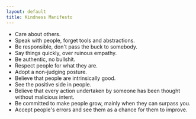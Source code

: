 ```yaml
---
layout: default
title: Kindness Manifesto
---
```


- Care about others.
- Speak with people, forget tools and abstractions.
- Be responsible, don't pass the buck to somebody.
- Say things quickly, over ruinous empathy.
- Be authentic, no bullshit.
- Respect people for what they are.
- Adopt a non-judging posture.
- Believe that people are intrinsically good.
- See the positive side in people.
- Believe that every action undertaken by someone has been thought without malicious intent.
- Be committed to make people grow, mainly when they can surpass you.
- Accept people's errors and see them as a chance for them to improve.
